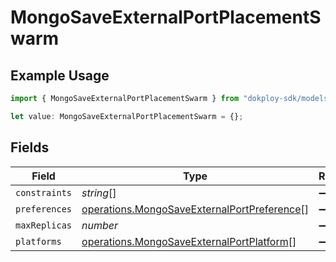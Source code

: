 # MongoSaveExternalPortPlacementSwarm

## Example Usage

```typescript
import { MongoSaveExternalPortPlacementSwarm } from "dokploy-sdk/models/operations";

let value: MongoSaveExternalPortPlacementSwarm = {};
```

## Fields

| Field                                                                                                      | Type                                                                                                       | Required                                                                                                   | Description                                                                                                |
| ---------------------------------------------------------------------------------------------------------- | ---------------------------------------------------------------------------------------------------------- | ---------------------------------------------------------------------------------------------------------- | ---------------------------------------------------------------------------------------------------------- |
| `constraints`                                                                                              | *string*[]                                                                                                 | :heavy_minus_sign:                                                                                         | N/A                                                                                                        |
| `preferences`                                                                                              | [operations.MongoSaveExternalPortPreference](../../models/operations/mongosaveexternalportpreference.md)[] | :heavy_minus_sign:                                                                                         | N/A                                                                                                        |
| `maxReplicas`                                                                                              | *number*                                                                                                   | :heavy_minus_sign:                                                                                         | N/A                                                                                                        |
| `platforms`                                                                                                | [operations.MongoSaveExternalPortPlatform](../../models/operations/mongosaveexternalportplatform.md)[]     | :heavy_minus_sign:                                                                                         | N/A                                                                                                        |